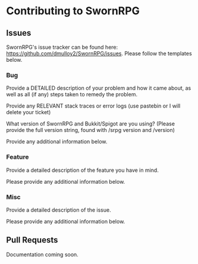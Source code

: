# Contributing to SwornRPG

## Issues

SwornRPG's issue tracker can be found here: https://github.com/dmulloy2/SwornRPG/issues. Please follow the templates below.

### Bug

Provide a DETAILED description of your problem and how it came about, as well as all (if any) steps taken to remedy the problem.


Provide any RELEVANT stack traces or error logs (use pastebin or I will delete your ticket)


What version of SwornRPG and Bukkit/Spigot are you using? (Please provide the full version string, found with /srpg version and /version)


Provide any additional information below.

### Feature

Provide a detailed description of the feature you have in mind.

Please provide any additional information below.

### Misc

Provide a detailed description of the issue.

Please provide any additional information below.

## Pull Requests

Documentation coming soon.